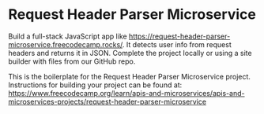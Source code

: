 # Request Header Parser Microservice

Build a full-stack JavaScript app like https://request-header-parser-microservice.freecodecamp.rocks/. It detects user info from request headers and returns it in JSON. Complete the project locally or using a site builder with files from our GitHub repo.

This is the boilerplate for the Request Header Parser Microservice project. Instructions for building your project can be found at:  
https://www.freecodecamp.org/learn/apis-and-microservices/apis-and-microservices-projects/request-header-parser-microservice
